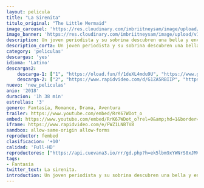 ```yaml
---
layout: pelicula
title: "La Sirenita"
titulo_original: "The Little Mermaid"
image_carousel: 'https://res.cloudinary.com/imbriitneysam/image/upload/v1542157744/sirenita-poster-min.jpg'
image_banner: 'https://res.cloudinary.com/imbriitneysam/image/upload/v1542157744/sirenita-banner-min.jpg'
description: Un joven periodista y su sobrina descubren una bella y encantadora criatura marina, y creen que se trata de una sirena real.
description_corta: Un joven periodista y su sobrina descubren una bella y encantadora criatura marina, y creen que se trata de una sirena real.
category: 'peliculas'
descargas: 'yes'
idioma: 'Latino'
descargas2:
    descarga-1: ["1", "https://oload.fun/f/1deXL4mdu9U", "https://www.google.com/s2/favicons?domain=openload.co","OpenLoad","https://res.cloudinary.com/imbriitneysam/image/upload/v1541473684/mexico.png", "Latino", "Full HD"]
    descarga-2: ["2", "https://www.rapidvideo.com/d/G1ZA5RBIIP", "https://www.google.com/s2/favicons?domain=www.rapidvideo.com","RapidVideo","https://res.cloudinary.com/imbriitneysam/image/upload/v1541473684/mexico.png", "Latino", "Full HD"]
nuevo: 'new_peliculas'
anio: '2018'
duracion: '1h 38 min'
estrellas: '3'
genero: Fantasía, Romance, Drama, Aventura
trailer: https://www.youtube.com/embed/RrK67WDot_o
embed: https://www.youtube.com/embed/RrK67WDot_o?rel=0&amp;hd=1&border=0&wmode=opaque&enablejsapi=1&modestbranding=1&controls=1&showinfo=1
iframe: https://www.rapidvideo.com/e/FWZ1LNBTV8
sandbox: allow-same-origin allow-forms
reproductor: fembed
clasificacion: '+10'
calidad: 'Full-HD'
reproductores: ["https://api.cuevana3.io/rr/gd.php?h=ek5lbm9xYWNrS0xJMVp5b21KREk0dFBLbjVkaHhkRGdrOG1jbnBpUnhhS1YxNk9JWTl1bXJOV3ltcDZhd2JpZ3hxK2VtcC9HMmRlWHNhZDZlckNtek5hU3FadVkyUT09"]
tags:
- Fantasia
twitter_text: La sirenita.
introduction: Un joven periodista y su sobrina descubren una bella y encantadora criatura marina, y creen que se trata de una sirena real.
---
```












